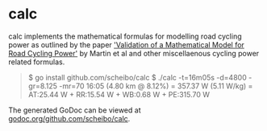 # calc

calc implements the mathematical formulas for modelling road cycling power as
outlined by the paper ['Validation of a Mathematical Model for Road Cycling
Power'][1] by Martin et al and other miscellaenous cycling power related
formulas.

> $ go install github.com/scheibo/calc
> $ ./calc -t=16m05s -d=4800 -gr=8.125 -mr=70
> 16:05 (4.80 km @ 8.12%) = 357.37 W (5.11 W/kg) = AT:25.44 W + RR:15.54 W + WB:0.68 W + PE:315.70 W

The generated GoDoc can be viewed at [godoc.org/github.com/scheibo/calc][2].

[1]: https://www.ncbi.nlm.nih.gov/pubmed/28121252
[2]: https://godoc.org/github.com/scheibo/calc
